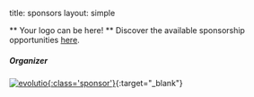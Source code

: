 title: sponsors 
layout: simple

** Your logo can be here! ** Discover the available sponsorship opportunities [here](/sponsors/sponsorship/).


##### Organizer

[![evolutio](/static/images/sponsors/evolutio.png){:class='sponsor'}](https://evolutio.pt/){:target="_blank"}